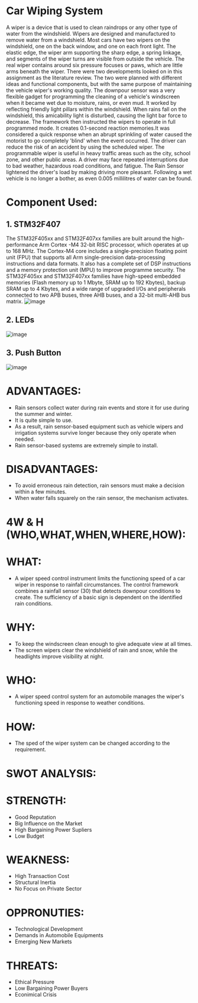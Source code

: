 # Car Wiping System
A wiper is a device that is used to clean raindrops or any other type of water from the windshield. Wipers are designed and manufactured to remove water from a windshield. Most cars have two wipers on the windshield, one on the back window, and one on each front light. The elastic edge, the wiper arm supporting the sharp edge, a spring linkage, and segments of the wiper turns are visible from outside the vehicle. The real wiper contains around six pressure focuses or paws, which are little arms beneath the wiper. 
There were two developments looked on in this assignment as the literature review. The two were planned with different ideas and functional components, but with the same purpose of maintaining the vehicle wiper's working quality. The downpour sensor was a very flexible gadget for programming the cleaning of a vehicle's windscreen when it became wet due to moisture, rains, or even mud. It worked by reflecting friendly light pillars within the windshield. When rains fall on the windshield, this amicability light is disturbed, causing the light bar force to decrease. The framework then instructed the wipers to operate in full programmed mode. It creates 0.1-second reaction memories.It was considered a quick response when an abrupt sprinkling of water caused the motorist to go completely 'blind' when the event occurred. The driver can reduce the risk of an accident by using the scheduled wiper. The programmable wiper is useful in heavy traffic areas such as the city, school zone, and other public areas. A driver may face repeated interruptions due to bad weather, hazardous road conditions, and fatigue. The Rain Sensor lightened the driver's load by making driving more pleasant. Following a wet vehicle is no longer a bother, as even 0.005 millilitres of water can be found.

# Component Used:
## 1. STM32F407 
The STM32F405xx and STM32F407xx families are built around the high-performance Arm Cortex -M4 32-bit RISC processor, which operates at up to 168 MHz. The Cortex-M4 core includes a single-precision floating point unit (FPU) that supports all Arm single-precision data-processing instructions and data formats. It also has a complete set of DSP instructions and a memory protection unit (MPU) to improve programme security. The STM32F405xx and STM32F407xx families have high-speed embedded memories (Flash memory up to 1 Mbyte, SRAM up to 192 Kbytes), backup SRAM up to 4 Kbytes, and a wide range of upgraded I/Os and peripherals connected to two APB buses, three AHB buses, and a 32-bit multi-AHB bus matrix.
![image](https://user-images.githubusercontent.com/101788713/168243936-a0202a26-a701-44c3-b3e1-55441cbe3294.png)
 ## 2. LEDs
 ![image](https://user-images.githubusercontent.com/101788713/168244291-5dd4014f-6d25-4635-b5cf-9bf71547f773.png)
## 3. Push Button
![image](https://user-images.githubusercontent.com/101788713/168244372-17704761-135a-431e-9e7f-777b2abb6069.png)
# ADVANTAGES:
* Rain sensors collect water during rain events and store it for use during the summer and winter.
* It is quite simple to use.
* As a result, rain sensor-based equipment such as vehicle wipers and irrigation systems survive longer because they only operate when needed.
* Rain sensor-based systems are extremely simple to install.

# DISADVANTAGES:
* To avoid erroneous rain detection, rain sensors must make a decision within a few minutes.
* When water falls squarely on the rain sensor, the mechanism activates.

# 4W & H (WHO,WHAT,WHEN,WHERE,HOW):

# WHAT:
* A wiper speed control instrument limits the functioning speed of a car wiper in response to rainfall circumstances. The control framework combines a rainfall sensor (30) that detects downpour conditions to create. The sufficiency of a basic sign is dependent on the identified rain conditions.

# WHY:
* To keep the windscreen clean enough to give adequate view at all times. 
* The screen wipers clear the windshield of rain and snow, while the headlights improve visibility at night.

# WHO:
* A wiper speed control system for an automobile manages the wiper's functioning speed in response to weather conditions.

# HOW:
* The sped of the wiper system can be changed according to the requirement.

# SWOT ANALYSIS:
# STRENGTH:
* Good Reputation
* Big Influence on the Market
* High Bargaining Power Supliers
* Low Budget

# WEAKNESS:

* High Transaction Cost
* Structural Inertia
* No Focus on Private Sector

# OPPRONUTIES:

* Technological Development
* Demands in Automobile  Equipments
* Emerging New Markets

# THREATS:

* Ethical Pressure
* Low Bargaining Power Buyers
* Econimical Crisis
